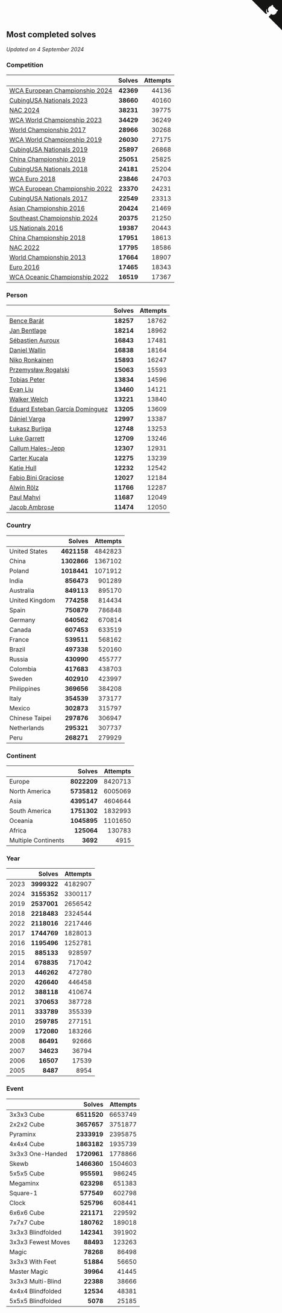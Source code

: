 ## Most completed solves

*Updated on  4 September 2024*


### Competition

|  | Solves | Attempts |
| :--- | ---: | ---: |
| [WCA European Championship 2024](https://www.worldcubeassociation.org/competitions/Euro2024) | **42369** | 44136 |
| [CubingUSA Nationals 2023](https://www.worldcubeassociation.org/competitions/CubingUSANationals2023) | **38660** | 40160 |
| [NAC 2024](https://www.worldcubeassociation.org/competitions/NAC2024) | **38231** | 39775 |
| [WCA World Championship 2023](https://www.worldcubeassociation.org/competitions/WC2023) | **34429** | 36249 |
| [World Championship 2017](https://www.worldcubeassociation.org/competitions/WC2017) | **28966** | 30268 |
| [WCA World Championship 2019](https://www.worldcubeassociation.org/competitions/WC2019) | **26030** | 27175 |
| [CubingUSA Nationals 2019](https://www.worldcubeassociation.org/competitions/CubingUSANationals2019) | **25897** | 26868 |
| [China Championship 2019](https://www.worldcubeassociation.org/competitions/ChinaChampionship2019) | **25051** | 25825 |
| [CubingUSA Nationals 2018](https://www.worldcubeassociation.org/competitions/CubingUSANationals2018) | **24181** | 25204 |
| [WCA Euro 2018](https://www.worldcubeassociation.org/competitions/Euro2018) | **23846** | 24703 |
| [WCA European Championship 2022](https://www.worldcubeassociation.org/competitions/Euro2022) | **23370** | 24231 |
| [CubingUSA Nationals 2017](https://www.worldcubeassociation.org/competitions/CubingUSANationals2017) | **22549** | 23313 |
| [Asian Championship 2016](https://www.worldcubeassociation.org/competitions/AsianChampionship2016) | **20424** | 21469 |
| [Southeast Championship 2024](https://www.worldcubeassociation.org/competitions/SoutheastChampionship2024) | **20375** | 21250 |
| [US Nationals 2016](https://www.worldcubeassociation.org/competitions/USNationals2016) | **19387** | 20443 |
| [China Championship 2018](https://www.worldcubeassociation.org/competitions/ChinaChampionship2018) | **17951** | 18613 |
| [NAC 2022](https://www.worldcubeassociation.org/competitions/NAC2022) | **17795** | 18586 |
| [World Championship 2013](https://www.worldcubeassociation.org/competitions/WC2013) | **17664** | 18907 |
| [Euro 2016](https://www.worldcubeassociation.org/competitions/Euro2016) | **17465** | 18343 |
| [WCA Oceanic Championship 2022](https://www.worldcubeassociation.org/competitions/OC2022) | **16519** | 17367 |

### Person

|  | Solves | Attempts |
| :--- | ---: | ---: |
| [Bence Barát](https://www.worldcubeassociation.org/persons/2008BARA01) | **18257** | 18762 |
| [Jan Bentlage](https://www.worldcubeassociation.org/persons/2010BENT01) | **18214** | 18962 |
| [Sébastien Auroux](https://www.worldcubeassociation.org/persons/2008AURO01) | **16843** | 17481 |
| [Daniel Wallin](https://www.worldcubeassociation.org/persons/2013WALL03) | **16838** | 18164 |
| [Niko Ronkainen](https://www.worldcubeassociation.org/persons/2010RONK01) | **15893** | 16247 |
| [Przemysław Rogalski](https://www.worldcubeassociation.org/persons/2013ROGA02) | **15063** | 15593 |
| [Tobias Peter](https://www.worldcubeassociation.org/persons/2014PETE03) | **13834** | 14596 |
| [Evan Liu](https://www.worldcubeassociation.org/persons/2009LIUE01) | **13460** | 14121 |
| [Walker Welch](https://www.worldcubeassociation.org/persons/2011WELC01) | **13221** | 13840 |
| [Eduard Esteban García Domínguez](https://www.worldcubeassociation.org/persons/2011EDUA01) | **13205** | 13609 |
| [Dániel Varga](https://www.worldcubeassociation.org/persons/2008VARG01) | **12997** | 13387 |
| [Łukasz Burliga](https://www.worldcubeassociation.org/persons/2013BURL01) | **12748** | 13253 |
| [Luke Garrett](https://www.worldcubeassociation.org/persons/2017GARR05) | **12709** | 13246 |
| [Callum Hales-Jepp](https://www.worldcubeassociation.org/persons/2012HALE01) | **12307** | 12931 |
| [Carter Kucala](https://www.worldcubeassociation.org/persons/2015KUCA01) | **12275** | 13239 |
| [Katie Hull](https://www.worldcubeassociation.org/persons/2010HULL01) | **12232** | 12542 |
| [Fabio Bini Graciose](https://www.worldcubeassociation.org/persons/2010GRAC02) | **12027** | 12184 |
| [Alwin Rölz](https://www.worldcubeassociation.org/persons/2016ROLZ01) | **11766** | 12287 |
| [Paul Mahvi](https://www.worldcubeassociation.org/persons/2012MAHV01) | **11687** | 12049 |
| [Jacob Ambrose](https://www.worldcubeassociation.org/persons/2010AMBR01) | **11474** | 12050 |

### Country

|  | Solves | Attempts |
| :--- | ---: | ---: |
| United States | **4621158** | 4842823 |
| China | **1302866** | 1367102 |
| Poland | **1018441** | 1071912 |
| India | **856473** | 901289 |
| Australia | **849113** | 895170 |
| United Kingdom | **774258** | 814434 |
| Spain | **750879** | 786848 |
| Germany | **640562** | 670814 |
| Canada | **607453** | 633519 |
| France | **539511** | 568162 |
| Brazil | **497338** | 520160 |
| Russia | **430990** | 455777 |
| Colombia | **417683** | 438703 |
| Sweden | **402910** | 423997 |
| Philippines | **369656** | 384208 |
| Italy | **354539** | 373177 |
| Mexico | **302873** | 315797 |
| Chinese Taipei | **297876** | 306947 |
| Netherlands | **295321** | 307737 |
| Peru | **268271** | 279929 |

### Continent

|  | Solves | Attempts |
| :--- | ---: | ---: |
| Europe | **8022209** | 8420713 |
| North America | **5735812** | 6005069 |
| Asia | **4395147** | 4604644 |
| South America | **1751302** | 1832993 |
| Oceania | **1045895** | 1101650 |
| Africa | **125064** | 130783 |
| Multiple Continents | **3692** | 4915 |

### Year

|  | Solves | Attempts |
| :--- | ---: | ---: |
| 2023 | **3999322** | 4182907 |
| 2024 | **3155352** | 3300117 |
| 2019 | **2537001** | 2656542 |
| 2018 | **2218483** | 2324544 |
| 2022 | **2118016** | 2217446 |
| 2017 | **1744769** | 1828013 |
| 2016 | **1195496** | 1252781 |
| 2015 | **885133** | 928597 |
| 2014 | **678835** | 717042 |
| 2013 | **446262** | 472780 |
| 2020 | **426640** | 446458 |
| 2012 | **388118** | 410674 |
| 2021 | **370653** | 387728 |
| 2011 | **333789** | 355339 |
| 2010 | **259785** | 277151 |
| 2009 | **172080** | 183266 |
| 2008 | **86491** | 92666 |
| 2007 | **34623** | 36794 |
| 2006 | **16507** | 17539 |
| 2005 | **8487** | 8954 |

### Event

|  | Solves | Attempts |
| :--- | ---: | ---: |
| 3x3x3 Cube | **6511520** | 6653749 |
| 2x2x2 Cube | **3657657** | 3751877 |
| Pyraminx | **2333919** | 2395875 |
| 4x4x4 Cube | **1863182** | 1935739 |
| 3x3x3 One-Handed | **1720961** | 1778866 |
| Skewb | **1466360** | 1504603 |
| 5x5x5 Cube | **955591** | 986245 |
| Megaminx | **623298** | 651383 |
| Square-1 | **577549** | 602798 |
| Clock | **525796** | 608441 |
| 6x6x6 Cube | **221171** | 229592 |
| 7x7x7 Cube | **180762** | 189018 |
| 3x3x3 Blindfolded | **142341** | 391902 |
| 3x3x3 Fewest Moves | **88493** | 123263 |
| Magic | **78268** | 86498 |
| 3x3x3 With Feet | **51884** | 56650 |
| Master Magic | **39964** | 41445 |
| 3x3x3 Multi-Blind | **22388** | 38666 |
| 4x4x4 Blindfolded | **12534** | 48381 |
| 5x5x5 Blindfolded | **5078** | 25185 |


<a href="https://github.com/jonatanklosko/wca_statistics" class="github-corner" aria-label="View source on Github"><svg width="80" height="80" viewBox="0 0 250 250" style="fill:#151513; color:#fff; position: absolute; top: 0; border: 0; right: 0;" aria-hidden="true"><path d="M0,0 L115,115 L130,115 L142,142 L250,250 L250,0 Z"></path><path d="M128.3,109.0 C113.8,99.7 119.0,89.6 119.0,89.6 C122.0,82.7 120.5,78.6 120.5,78.6 C119.2,72.0 123.4,76.3 123.4,76.3 C127.3,80.9 125.5,87.3 125.5,87.3 C122.9,97.6 130.6,101.9 134.4,103.2" fill="currentColor" style="transform-origin: 130px 106px;" class="octo-arm"></path><path d="M115.0,115.0 C114.9,115.1 118.7,116.5 119.8,115.4 L133.7,101.6 C136.9,99.2 139.9,98.4 142.2,98.6 C133.8,88.0 127.5,74.4 143.8,58.0 C148.5,53.4 154.0,51.2 159.7,51.0 C160.3,49.4 163.2,43.6 171.4,40.1 C171.4,40.1 176.1,42.5 178.8,56.2 C183.1,58.6 187.2,61.8 190.9,65.4 C194.5,69.0 197.7,73.2 200.1,77.6 C213.8,80.2 216.3,84.9 216.3,84.9 C212.7,93.1 206.9,96.0 205.4,96.6 C205.1,102.4 203.0,107.8 198.3,112.5 C181.9,128.9 168.3,122.5 157.7,114.1 C157.9,116.9 156.7,120.9 152.7,124.9 L141.0,136.5 C139.8,137.7 141.6,141.9 141.8,141.8 Z" fill="currentColor" class="octo-body"></path></svg></a><style>.github-corner:hover .octo-arm{animation:octocat-wave 560ms ease-in-out}@keyframes octocat-wave{0%,100%{transform:rotate(0)}20%,60%{transform:rotate(-25deg)}40%,80%{transform:rotate(10deg)}}@media (max-width:500px){.github-corner:hover .octo-arm{animation:none}.github-corner .octo-arm{animation:octocat-wave 560ms ease-in-out}}</style>

